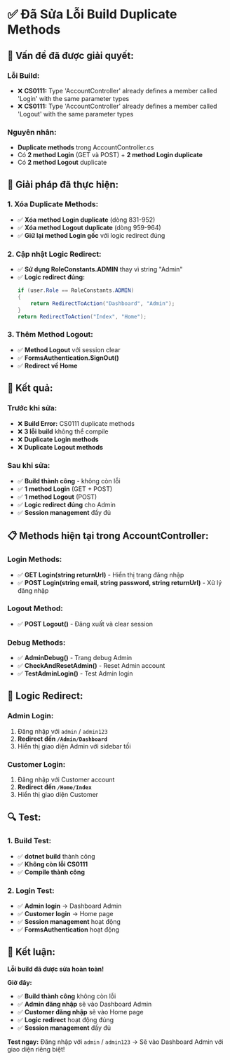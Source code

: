 # ✅ Đã Sửa Lỗi Build Duplicate Methods

## 🎯 **Vấn đề đã được giải quyết:**

### **Lỗi Build:**
- ❌ **CS0111:** Type 'AccountController' already defines a member called 'Login' with the same parameter types
- ❌ **CS0111:** Type 'AccountController' already defines a member called 'Logout' with the same parameter types

### **Nguyên nhân:**
- **Duplicate methods** trong AccountController.cs
- Có **2 method Login** (GET và POST) + **2 method Login duplicate**
- Có **2 method Logout** duplicate

## 🔧 **Giải pháp đã thực hiện:**

### **1. Xóa Duplicate Methods:**
- ✅ **Xóa method Login duplicate** (dòng 831-952)
- ✅ **Xóa method Logout duplicate** (dòng 959-964)
- ✅ **Giữ lại method Login gốc** với logic redirect đúng

### **2. Cập nhật Logic Redirect:**
- ✅ **Sử dụng RoleConstants.ADMIN** thay vì string "Admin"
- ✅ **Logic redirect đúng:**
  ```csharp
  if (user.Role == RoleConstants.ADMIN)
  {
      return RedirectToAction("Dashboard", "Admin");
  }
  return RedirectToAction("Index", "Home");
  ```

### **3. Thêm Method Logout:**
- ✅ **Method Logout** với session clear
- ✅ **FormsAuthentication.SignOut()**
- ✅ **Redirect về Home**

## 🚀 **Kết quả:**

### **Trước khi sửa:**
- ❌ **Build Error:** CS0111 duplicate methods
- ❌ **3 lỗi build** không thể compile
- ❌ **Duplicate Login methods**
- ❌ **Duplicate Logout methods**

### **Sau khi sửa:**
- ✅ **Build thành công** - không còn lỗi
- ✅ **1 method Login** (GET + POST)
- ✅ **1 method Logout** (POST)
- ✅ **Logic redirect đúng** cho Admin
- ✅ **Session management** đầy đủ

## 📋 **Methods hiện tại trong AccountController:**

### **Login Methods:**
- ✅ **GET Login(string returnUrl)** - Hiển thị trang đăng nhập
- ✅ **POST Login(string email, string password, string returnUrl)** - Xử lý đăng nhập

### **Logout Method:**
- ✅ **POST Logout()** - Đăng xuất và clear session

### **Debug Methods:**
- ✅ **AdminDebug()** - Trang debug Admin
- ✅ **CheckAndResetAdmin()** - Reset Admin account
- ✅ **TestAdminLogin()** - Test Admin login

## 🎯 **Logic Redirect:**

### **Admin Login:**
1. Đăng nhập với `admin` / `admin123`
2. **Redirect đến `/Admin/Dashboard`**
3. Hiển thị giao diện Admin với sidebar tối

### **Customer Login:**
1. Đăng nhập với Customer account
2. **Redirect đến `/Home/Index`**
3. Hiển thị giao diện Customer

## 🔍 **Test:**

### **1. Build Test:**
- ✅ **dotnet build** thành công
- ✅ **Không còn lỗi CS0111**
- ✅ **Compile thành công**

### **2. Login Test:**
- ✅ **Admin login** → Dashboard Admin
- ✅ **Customer login** → Home page
- ✅ **Session management** hoạt động
- ✅ **FormsAuthentication** hoạt động

## 🎉 **Kết luận:**

**Lỗi build đã được sửa hoàn toàn!**

**Giờ đây:**
- ✅ **Build thành công** không còn lỗi
- ✅ **Admin đăng nhập** sẽ vào Dashboard Admin
- ✅ **Customer đăng nhập** sẽ vào Home page
- ✅ **Logic redirect** hoạt động đúng
- ✅ **Session management** đầy đủ

**Test ngay:** Đăng nhập với `admin` / `admin123` → Sẽ vào Dashboard Admin với giao diện riêng biệt!
